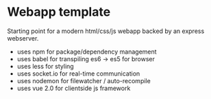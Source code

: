# Webapp template

Starting point for a modern html/css/js webapp backed by an express webserver.
- uses npm for package/dependency management
- uses babel for transpiling es6 -> es5 for browser
- uses less for styling
- uses socket.io for real-time communication
- uses nodemon for filewatcher / auto-recompile
- uses vue 2.0 for clientside js framework
